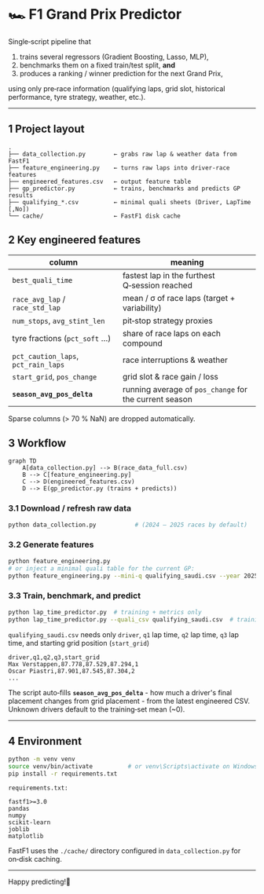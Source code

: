 # 🏎️ F1 Grand Prix Predictor

Single‑script pipeline that

1. trains several regressors (Gradient Boosting, Lasso, MLP),  
2. benchmarks them on a fixed train/test split, **and**  
3. produces a ranking / winner prediction for the next Grand Prix,

using only pre‑race information (qualifying laps, grid slot, historical
performance, tyre strategy, weather, etc.).

---

## 1 Project layout
```text
.
├── data_collection.py        ← grabs raw lap & weather data from FastF1
├── feature_engineering.py    ← turns raw laps into driver‑race features
├── engineered_features.csv   ← output feature table
├── gp_predictor.py           ← trains, benchmarks and predicts GP results
├── qualifying_*.csv          ← minimal quali sheets (Driver, LapTime [,No])
└── cache/                    ← FastF1 disk cache
```

## 2 Key engineered features

| column                              | meaning                                                                     |
|-------------------------------------|-----------------------------------------------------------------------------|
| `best_quali_time`                   | fastest lap in the furthest Q‑session reached                               |
| `race_avg_lap` / `race_std_lap`     | mean / σ of race laps (target + variability)                                |
| `num_stops`, `avg_stint_len`        | pit‑stop strategy proxies                                                   |
| tyre fractions (`pct_soft` …)       | share of race laps on each compound                                         |
| `pct_caution_laps`, `pct_rain_laps` | race interruptions & weather                                                |
| `start_grid`, `pos_change`          | grid slot & race gain / loss                                                |
| **`season_avg_pos_delta`**          | running average of `pos_change` for the current season                      |

Sparse columns (> 70 % NaN) are dropped automatically.

## 3 Workflow

```mermaid
graph TD
    A[data_collection.py] --> B(race_data_full.csv)
    B --> C[feature_engineering.py]
    C --> D(engineered_features.csv)
    D --> E(gp_predictor.py (trains + predicts))
```

### 3.1 Download / refresh raw data
```bash
python data_collection.py           # (2024 – 2025 races by default)
```

### 3.2 Generate features
```bash
python feature_engineering.py
# or inject a minimal quali table for the current GP:
python feature_engineering.py --mini-q qualifying_saudi.csv --year 2025 --round 4
```

### 3.3 Train, benchmark, and predict
```bash
python lap_time_predictor.py  # training + metrics only
python lap_time_predictor.py --quali_csv qualifying_saudi.csv  # training + metrics + prediction
```

`qualifying_saudi.csv` needs only `driver`, `q1` lap time, `q2` lap time, `q3` lap time, and starting grid position (`start_grid`)
```csv
driver,q1,q2,q3,start_grid
Max Verstappen,87.778,87.529,87.294,1
Oscar Piastri,87.901,87.545,87.304,2
...
```
The script auto‑fills **`season_avg_pos_delta`** - how much a driver's final placement changes from grid placement - from the latest engineered CSV.
Unknown drivers default to the training‑set mean (~0).

---

## 4 Environment

```bash
python -m venv venv
source venv/bin/activate          # or venv\Scripts\activate on Windows
pip install -r requirements.txt
```

`requirements.txt:`
```
fastf1>=3.0
pandas
numpy
scikit-learn
joblib
matplotlib
```

FastF1 uses the `./cache/` directory configured in `data_collection.py` for on‑disk caching.

---

Happy predicting!🏁
